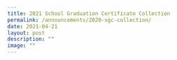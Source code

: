 ```yaml
---
title: 2021 School Graduation Certificate Collection
permalink: /announcements/2020-sgc-collection/
date: 2021-04-21
layout: post
description: ""
image: ""
---
```

